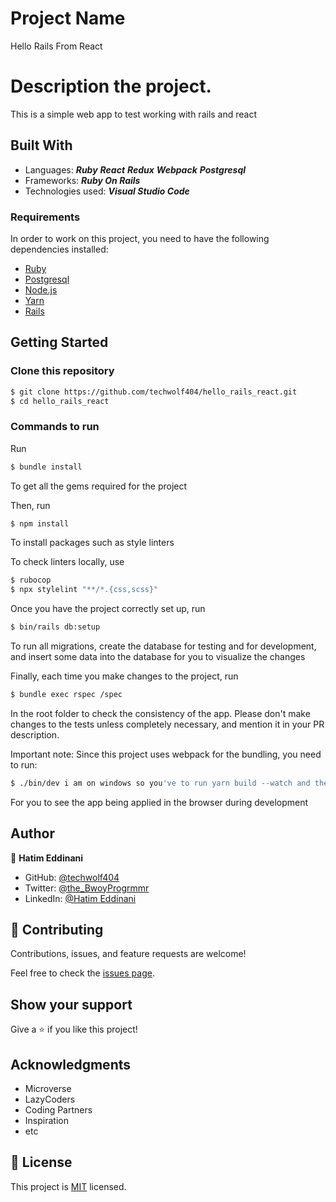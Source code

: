 # Project Name

Hello Rails From React

# Description the project.

This is a simple web app to test working with rails and react

## Built With

- Languages:
  _**Ruby**_
  _**React**_
  _**Redux**_
  _**Webpack**_
  _**Postgresql**_
- Frameworks: _**Ruby On Rails**_
- Technologies used: _**Visual Studio Code**_

### Requirements

In order to work on this project, you need to have the following dependencies installed:

- [Ruby](https://www.ruby-lang.org/en/)
- [Postgresql](https://www.postgresql.org/)
- [Node.js](https://nodejs.org/en/)
- [Yarn](https://yarnpkg.com/)
- [Rails](https://rubyonrails.org/)

## Getting Started

### Clone this repository

```bash
$ git clone https://github.com/techwolf404/hello_rails_react.git
$ cd hello_rails_react
```

### Commands to run

Run

```bash
$ bundle install
```

To get all the gems required for the project

Then, run

```bash
$ npm install
```

To install packages such as style linters

To check linters locally, use

```bash
$ rubocop
$ npx stylelint "**/*.{css,scss}"
```

Once you have the project correctly set up, run

```bash
$ bin/rails db:setup
```

To run all migrations, create the database for testing and for development, and insert some data into the database for you to visualize the changes

Finally, each time you make changes to the project, run

```bash
$ bundle exec rspec /spec
```

In the root folder to check the consistency of the app. Please don't make changes to the tests unless completely necessary, and mention it in your PR description.

Important note: Since this project uses webpack for the bundling, you need to run:

```bash
$ ./bin/dev i am on windows so you've to run yarn build --watch and then start the server
```

For you to see the app being applied in the browser during development

## Author

👤 **Hatim Eddinani**

- GitHub: [@techwolf404](https://github.com/techwolf404)
- Twitter: [@the_BwoyProgrmmr](https://twitter.com/the_BwoyProgrmmr)
- LinkedIn: [@Hatim Eddinani](https://www.linkedin.com/in/hatimdev/)

## 🤝 Contributing

Contributions, issues, and feature requests are welcome!

Feel free to check the [issues page](../../issues/).

## Show your support

Give a ⭐️ if you like this project!

## Acknowledgments

- Microverse
- LazyCoders
- Coding Partners
- Inspiration
- etc

## 📝 License

This project is [MIT](./LICENSE) licensed.
